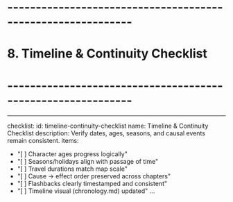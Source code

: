 <!-- Powered by BMAD™ Core -->

# ------------------------------------------------------------

# 8. Timeline & Continuity Checklist

# ------------------------------------------------------------

---

checklist:
id: timeline-continuity-checklist
name: Timeline & Continuity Checklist
description: Verify dates, ages, seasons, and causal events remain consistent.
items:

- "[ ] Character ages progress logically"
- "[ ] Seasons/holidays align with passage of time"
- "[ ] Travel durations match map scale"
- "[ ] Cause → effect order preserved across chapters"
- "[ ] Flashbacks clearly timestamped and consistent"
- "[ ] Timeline visual (chronology.md) updated"
  ...

